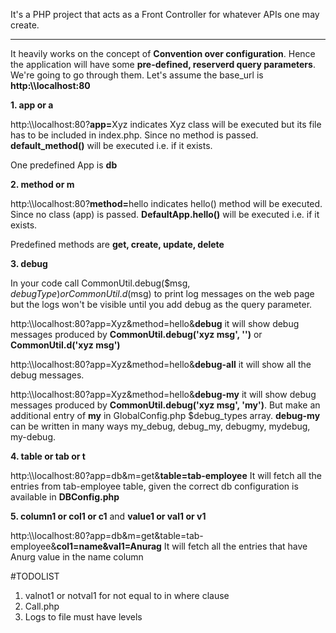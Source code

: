 It's a PHP project that acts as a Front Controller for whatever APIs one may create. 

________________

It heavily works on the concept of <b>Convention over configuration</b>. Hence the application will have some <b>pre-defined, reserverd query parameters</b>. We're going to go through them. Let's assume the base_url is <b>http:\\\\localhost:80</b>

<b>1. app or a</b>

http:\\\\localhost:80?<b>app=</b>Xyz indicates Xyz class will be executed but its file has to be included in index.php. Since no method is passed. <b>default_method()</b> will be executed i.e. if it exists.

One predefined App is <b>db</b>

<b>2. method or m</b>

http:\\\\localhost:80?<b>method=</b>hello indicates hello() method will be executed. Since no class (app) is passed. <b>DefaultApp.hello()</b> will be executed i.e. if it exists.

Predefined methods are <b>get, create, update, delete</b>

<b>3. debug</b>

In your code call CommonUtil.debug($msg, $debugType) or CommonUtil.d($msg) to print log messages on the web page but the logs won't be visible until you add debug as the query parameter.

http:\\\\localhost:80?app=Xyz&method=hello&<b>debug</b> it will show debug messages produced by <b>CommonUtil.debug('xyz msg', '')</b> or <b>CommonUtil.d('xyz msg')</b>

http:\\\\localhost:80?app=Xyz&method=hello&<b>debug-all</b> it will show all the debug messages.

http:\\\\localhost:80?app=Xyz&method=hello&<b>debug-my</b> it will show debug messages produced by <b>CommonUtil.debug('xyz msg', 'my')</b>. But make an additional entry of <b>my</b> in GlobalConfig.php $debug_types array. <b>debug-my</b> can be written in many ways my_debug, debug_my, debugmy, mydebug, my-debug. 

<b>4. table or tab or t</b>

http:\\\\localhost:80?app=db&m=get&<b>table=tab-employee</b> It will fetch all the entries from tab-employee table, given the correct db configuration is available in <b>DBConfig.php</b>

<b>5. column1 or col1 or c1</b> and <b>value1 or val1 or v1</b>

http:\\\\localhost:80?app=db&m=get&table=tab-employee&<b>col1=name&val1=Anurag</b> It will fetch all the entries that have Anurg value in the name column


#TODOLIST
1. valnot1 or notval1 for not equal to in where clause
2. Call.php
3. Logs to file must have levels
